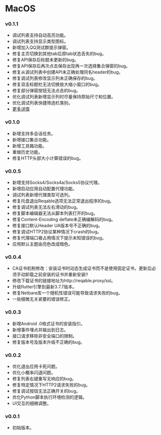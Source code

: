# MacOS

### v0.1.1
- 调试列表支持自动高亮功能。
- 调试列表支持显示类型图标。
- 新增加入QQ测试群提示弹窗。
- 修复主页切换到其他tab后原tab状态丢失的bug。
- 修复API保存后标题未更新的bug。
- 修复API保存后再次点击保存出现再一次选择集合弹窗的bug。
- 修复从调试列表中创建API未正确处理同名header的bug。
- 修复调试列表修改显示列未正确保存的bug。
- 修复双击标题栏无法切换放大缩小窗口的bug。
- 修复部分弹窗按钮无法点击的bug。
- 优化调试列表新增显示列时尽量保持原始尺寸和位置。
- 优化调试列表快捷筛选栏类别。
- [更多详情](https://reqable.com/docs/changelogs/macos#011)

### v0.1.0
- 新增支持多会话任务。
- 新增接口集合功能。
- 新增工具箱功能。
- 重做历史功能。
- 修复HTTP头部大小计算错误的bug。

### v0.0.5
- 新增支持Socks4/Socks4a/Socks5协议代理。
- 新增启动应用自动配置代理功能。
- 调试列表新增代理类型可选列。
- 修复托盘退出Reqable选项无法正常退出程序的bug。
- 修复调试列表无法左右滑动的bug。
- 修复脚本编辑器无法从脚本列表打开的bug。
- 修复Content-Encoding deflate未正确编解码的bug。
- 修复接口默认Header UA版本号不正确的bug。
- 修复调试HTTP2协议某种情况下crash的bug。
- 修复代理端口被占用情况下提示未知错误的bug。
- 应用默认主题由亮色改成暗色。

### v0.0.4
- CA证书机制修改：安装证书时动态生成证书而不是使用固定证书，更新后必须手动卸载之前安装的证书并重新安装‼️
- 修改下载证书的链接地址为http://reqable.proxy/ssl。
- 升级flutter引擎到最新3.7.7版本。
- 修复Netbare库一个随机性错误可能导致请求失败的bug。
- 一些细微无关紧要的错误修正。

### v0.0.3
- 新增Android .0格式证书的安装指引。
- 新增事件埋点并输出到日志。
- 接口请求移除非安全端口的限制。
- 修复版本号及版本升级不正确的bug。

### v0.0.2
- 优化退出应用卡死问题。
- 优化小概率闪退问题。
- 修复列表右键重写无响应的bug。
- 修复特定情况下HTTP2请求失败的bug。
- 修复调试按钮无法正确开关的bug。
- 优化Python脚本执行环境检测的逻辑。
- UI交互的细微调整。

### v0.0.1
- 初始版本。
